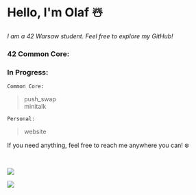 # Hello, I'm Olaf ☃️
*I am a 42 Warsaw student. Feel free to explore my GitHub!*

### 42 Common Core: 

### In Progress:

`Common Core:`
> push_swap </br>
> minitalk

`Personal:`
> website </br>

If you need anything, feel free to reach me anywhere you can! ❄️
  
#
![](https://github-readme-stats.vercel.app/api/top-langs/?username=0h-laugh&theme=tokyonight&hide_border=true&include_all_commits=false&count_private=false&layout=compact) </br>

[![](https://visitcount.itsvg.in/api?id=0h-laugh&icon=5&color=6)](https://visitcount.itsvg.in)
